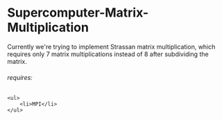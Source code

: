 Supercomputer-Matrix-Multiplication
===================================

Currently we're trying to implement Strassan matrix multiplication, which requires only 7 matrix multiplications instead of 8 after subdividing the matrix.

<h6>requires:</h6>

	<ul>
		<li>MPI</li>
	</ul>